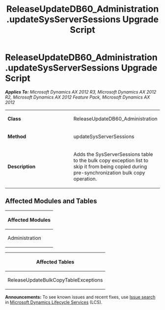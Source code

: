 ﻿---
title: ReleaseUpdateDB60_Administration.updateSysServerSessions Upgrade Script
TOCTitle: ReleaseUpdateDB60_Administration.updateSysServerSessions Upgrade Script
ms:assetid: f299cc1c-7a0a-729e-b20a-80f06f7ec9b3
ms:mtpsurl: https://msdn.microsoft.com/en-us/library/JJ737469(v=AX.60)
ms:contentKeyID: 49712163
ms.date: 05/18/2015
mtps_version: v=AX.60
---

# ReleaseUpdateDB60\_Administration.updateSysServerSessions Upgrade Script 


_**Applies To:** Microsoft Dynamics AX 2012 R3, Microsoft Dynamics AX 2012 R2, Microsoft Dynamics AX 2012 Feature Pack, Microsoft Dynamics AX 2012_

<table>
<colgroup>
<col style="width: 50%" />
<col style="width: 50%" />
</colgroup>
<tbody>
<tr class="odd">
<td><p><strong>Class</strong></p></td>
<td><p>ReleaseUpdateDB60_Administration</p></td>
</tr>
<tr class="even">
<td><p><strong>Method</strong></p></td>
<td><p>updateSysServerSessions</p></td>
</tr>
<tr class="odd">
<td><p><strong>Description</strong></p></td>
<td><p>Adds the SysServerSessions table to the bulk copy exception list to skip it from being copied during pre-synchronization bulk copy operation.</p></td>
</tr>
</tbody>
</table>


## Affected Modules and Tables

<table>
<colgroup>
<col style="width: 100%" />
</colgroup>
<thead>
<tr class="header">
<th><p>Affected Modules</p></th>
</tr>
</thead>
<tbody>
<tr class="odd">
<td><p>Administration</p></td>
</tr>
</tbody>
</table>


<table>
<colgroup>
<col style="width: 100%" />
</colgroup>
<thead>
<tr class="header">
<th><p>Affected Tables</p></th>
</tr>
</thead>
<tbody>
<tr class="odd">
<td><p>ReleaseUpdateBulkCopyTableExceptions</p></td>
</tr>
</tbody>
</table>

  
**Announcements:** To see known issues and recent fixes, use [Issue search](http://go.microsoft.com/fwlink/?linkid=389258) in [Microsoft Dynamics Lifecycle Services](http://go.microsoft.com/fwlink/?linkid=306505) (LCS).

